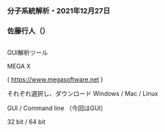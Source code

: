 ### 分子系統解析・2021年12月27日

### 佐藤行人（）

##

GUI解析ツール

MEGA X

( https://www.megasoftware.net )

それぞれ選択し、ダウンロード
Windows / Mac / Linux

GUI / Command line （今回はGUI）

32 bit / 64 bit
